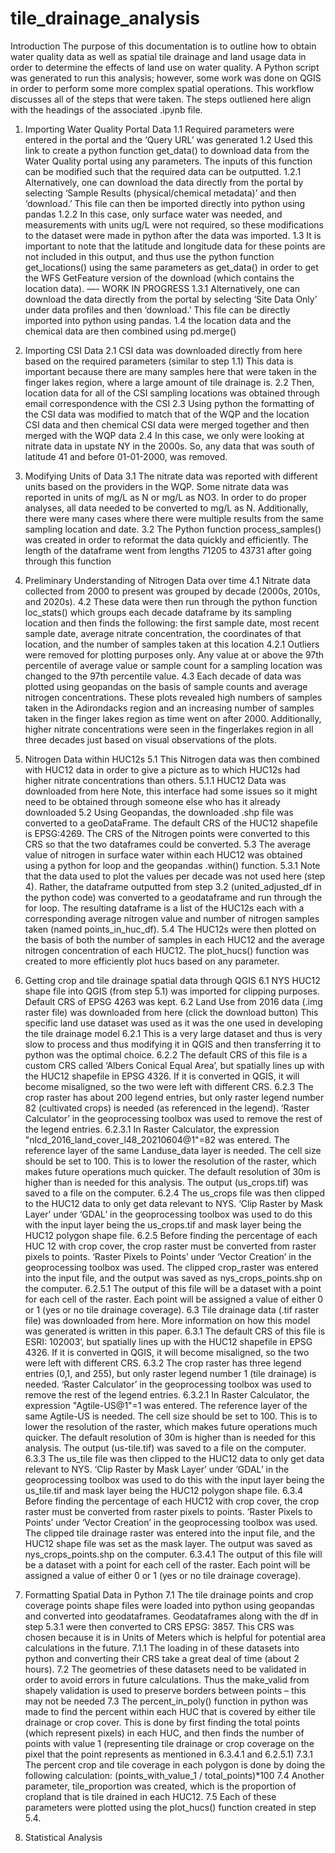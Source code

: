 # tile_drainage_analysis

Introduction
	The purpose of this documentation is to outline how to obtain water quality data as well as spatial tile drainage and land usage data in order to determine the effects of land use on water quality. A Python script was generated to run this analysis; however, some work was done on QGIS in order to perform some more complex spatial operations. This workflow discusses all of the steps that were taken. The steps outliened here align with the headings of the associated .ipynb file.

1. Importing Water Quality Portal Data
1.1 Required parameters were entered in the portal and the ‘Query URL’ was generated
1.2 Used this link to create a python function get_data() to download data from the Water Quality portal using any parameters. The inputs of this function can be modified such that the required data can be outputted.
1.2.1 Alternatively, one can download the data directly from the portal by selecting ‘Sample Results (physical/chemical metadata)’ and then ‘download.’ This file can then be imported directly into python using pandas
1.2.2 In this case, only surface water was needed, and measurements with units ug/L were not required, so these modifications to the dataset were made in python after the data was imported.
1.3 It is important to note that the latitude and longitude data for these points are not included in this output, and thus use the python function get_locations() using the same parameters as get_data() in order to get the WFS GetFeature version of the download (which contains the location data). —- WORK IN PROGRESS
1.3.1 Alternatively, one can download the data directly from the portal by selecting ‘Site Data Only’ under data profiles and then ‘download.’ This file can be directly imported into python using pandas.
	1.4 the location data and the chemical data are then combined using pd.merge()

2. Importing CSI Data
2.1 CSI data was downloaded directly from here based on the required parameters (similar to step 1.1) This data is important because there are many samples here that were taken in the finger lakes region, where a large amount of tile drainage is.
2.2 Then, location data for all of the CSI sampling locations was obtained through email correspondence with the CSI
2.3 Using python the formatting of the CSI data was modified to match that of the WQP and the location CSI data and then chemical CSI data were merged together and then merged with the WQP data
2.4 In this case, we only were looking at nitrate data in upstate NY in the 2000s. So, any data that was south of latitude 41 and before 01-01-2000, was removed.	 

3. Modifying Units of Data
3.1 The nitrate data was reported with different units based on the providers in the WQP. Some nitrate data was reported in units of mg/L as N or mg/L as NO3. In order to do proper analyses, all data needed to be converted to mg/L as N. Additionally, there were many cases where there were multiple results from the same sampling location and date. 
3.2 The Python function process_samples() was created in order to reformat the data quickly and efficiently. The length of the dataframe went from lengths 71205 to 43731 after going through this function

4. Preliminary Understanding of Nitrogen Data over time
4.1 Nitrate data collected from 2000 to present was grouped by decade (2000s, 2010s, and 2020s).
4.2  These data were then run through the python function loc_stats() which groups each decade dataframe by its sampling location and then finds the following: 
the first sample date, most recent sample date, average nitrate concentration, the coordinates of that location, and the number of samples taken at this location
4.2.1 Outliers were removed for plotting purposes only. Any value at or above the 97th percentile of average value or sample count for a sampling location was changed to the 97th percentile value. 
4.3 Each decade of data was plotted using geopandas on the basis of sample counts and average nitrogen concentrations. These plots revealed high numbers of samples taken in the Adirondacks region and an increasing number of samples taken in the finger lakes region as time went on after 2000. Additionally, higher nitrate concentrations were seen in the fingerlakes region in all three decades just based on visual observations of the plots.

5. Nitrogen Data within HUC12s
5.1 This Nitrogen data was then combined with HUC12 data in order to give a picture as to which HUC12s had higher nitrate concentrations than others.
5.1.1 HUC12 Data was downloaded from here Note, this interface had some issues so it might need to be obtained through someone else who has it already downloaded
5.2 Using Geopandas, the downloaded .shp file was converted to a geoDataFrame. The default CRS of the HUC12 shapefile is EPSG:4269. The CRS of the Nitrogen points were converted to this CRS so that the two dataframes could be converted.
5.3 The average value of nitrogen in surface water within each HUC12 was obtained using a python for loop and the geopandas .within() function. 
5.3.1 Note that the data used to plot the values per decade was not used here (step 4). Rather, the dataframe outputted from step 3.2 (united_adjusted_df in the python code) was converted to a geodataframe and run through the for loop. The resulting dataframe is a list of the HUC12s each with a corresponding average nitrogen value and number of nitrogen samples taken (named points_in_huc_df).
5.4 The HUC12s were then plotted on the basis of both the number of samples in each HUC12 and the average nitrogen concentration of each HUC12. The plot_hucs() function was created to more efficiently plot hucs based on any parameter.

6. Getting crop and tile drainage spatial data through QGIS
6.1 NYS HUC12 shape file into QGIS (from step 5.1) was imported for clipping purposes. Default CRS of EPSG 4263 was kept.
6.2 Land Use from 2016 data (.img raster file) was downloaded from here (click the download button)
This specific land use dataset was used as it was the one used in developing the tile drainage model 
6.2.1 This is a very large dataset and thus is very slow to process and thus modifying it in QGIS and then transferring it to python was the optimal choice.
6.2.2 The default CRS of this file is a custom CRS called ‘Albers Conical Equal Area’, but spatially lines up with the HUC12 shapefile in EPSG 4326. If it is converted in QGIS, it will become misaligned, so the two were left with different CRS.
6.2.3 The crop raster has about 200 legend entries, but only raster legend number 82 (cultivated crops) is needed (as referenced in the legend). ‘Raster Calculator’ in the geoprocessing toolbox was used to remove the rest of the legend entries.
6.2.3.1 In Raster Calculator, the expression "nlcd_2016_land_cover_l48_20210604@1"=82 was entered. The reference layer of the same Landuse_data layer is needed. The cell size should be set to 100. This is to lower the resolution of the raster, which makes future operations much quicker. The default resolution of 30m is higher than is needed for this analysis. The output (us_crops.tif) was saved to a file on the computer.
6.2.4 The us_crops file was then clipped to the HUC12 data to only get data relevant to NYS. ‘Clip Raster by Mask Layer’ under ‘GDAL’ in the geoprocessing toolbox was used to do this with the input layer being the us_crops.tif and mask layer being the HUC12 polygon shape file.
6.2.5 Before finding the percentage of each HUC 12 with crop cover, the crop raster must be converted from raster pixels to points. ‘Raster Pixels to Points’ under ‘Vector Creation’ in the geoprocessing toolbox was used. The clipped crop_raster was entered into the input file, and the output was saved as nys_crops_points.shp on the computer.
6.2.5.1 The output of this file will be a dataset with a point for each cell of the raster. Each point will be assigned a value of either 0 or 1 (yes or no tile drainage coverage).
6.3 Tile drainage data (.tif raster file) was downloaded from here. More information on how this model was generated is written in this paper. 
6.3.1 The default CRS of this file is ESRI: 102003’, but spatially lines up with the HUC12 shapefile in EPSG 4326. If it is converted in QGIS, it will become misaligned, so the two were left with different CRS.
6.3.2 The crop raster has three legend entries (0,1, and 255), but only raster legend number 1 (tile drainage) is needed. ‘Raster Calculator’ in the geoprocessing toolbox was used to remove the rest of the legend entries.
6.3.2.1 In Raster Calculator, the expression "Agtile-US@1"=1 was entered. The reference layer of the same Agtile-US is needed. The cell size should be set to 100. This is to lower the resolution of the raster, which makes future operations much quicker. The default resolution of 30m is higher than is needed for this analysis. The output (us-tile.tif) was saved to a file on the computer.
6.3.3 The us_tile file was then clipped to the HUC12 data to only get data relevant to NYS. ‘Clip Raster by Mask Layer’ under ‘GDAL’ in the geoprocessing toolbox was used to do this with the input layer being the us_tile.tif and mask layer being the HUC12 polygon shape file.
6.3.4 Before finding the percentage of each HUC12 with crop cover, the crop raster must be converted from raster pixels to points. ‘Raster Pixels to Points’ under ‘Vector Creation’ in the geoprocessing toolbox was used. The clipped tile drainage raster was entered into the input file, and the HUC12 shape file was set as the mask layer.  The output was saved as nys_crops_points.shp on the computer.
6.3.4.1 The output of this file will be a dataset with a point for each cell of the raster. Each point will be assigned a value of either 0 or 1 (yes or no tile drainage coverage).
7. Formatting Spatial Data in Python
7.1 The tile drainage points and crop coverage points shape files were loaded into python using geopandas and converted into geodataframes. Geodataframes along with the df in step 5.3.1 were then converted to CRS EPSG: 3857. This CRS was chosen because it is in Units of Meters which is helpful for potential area calculations in the future.
7.1.1 The loading in of these datasets into python and converting their CRS take a great deal of time (about 2 hours).
7.2 The geometries of these datasets need to be validated in order to avoid errors in future calculations. Thus the make_valid from shapely validation is used to preserve borders between points – this may not be needed
7.3 The percent_in_poly() function in python was made to find the percent within each HUC that is covered by either tile drainage or crop cover. This is done by first finding the total points (which represent pixels) in each HUC, and then finds the number of points with value 1 (representing tile drainage or crop coverage on the pixel that the point represents as mentioned in 6.3.4.1 and 6.2.5.1)
7.3.1 The percent crop and tile coverage in each polygon is done by doing the following calculation: (points_with_value_1 / total_points)*100
7.4 Another parameter, tile_proportion was created, which is the proportion of cropland that is tile drained in each HUC12. 
7.5 Each of these parameters were plotted using the plot_hucs() function created in step 5.4.
8. Statistical Analysis







